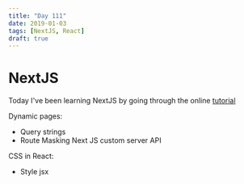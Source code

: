 ```yaml
---
title: "Day 111"
date: 2019-01-03
tags: [NextJS, React]
draft: true
---
```


# NextJS

Today I've been learning NextJS by going through the online [tutorial](https://nextjs.org/learn)

Dynamic pages:
- Query strings
- Route Masking Next JS custom server API



CSS in React:
- Style jsx
